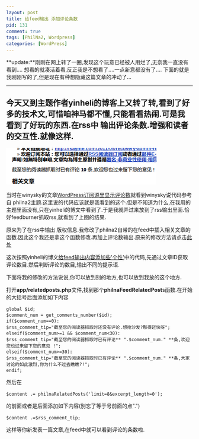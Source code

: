 ```yaml
--- 
layout: post
title: 给feed输出 添加评论条数
pid: 131
comment: true
tags: [PhilNa2, Wordpress]
categories: [WordPress]
---
```

**update:**刚刚在网上转了一圈,发现这个玩意已经被人用烂了,无奈我一直没有看到....
想看的就凑活着看,反正我是不想看了....一点新意都没有了....
下面的就是我刚刚写的了,但是现在有种想隐藏这篇文章的冲动了...

****

今天又到主题作者yinheli的博客上又转了转,看到了好多的技术文,可惜咱神马都不懂,只能看看热闹.可是我看到了好玩的东西.在rss中 输出评论条数.增强和读者的交互性.就像这样.
--- 
[![](/uploads/2011/05/13-2.png)](/uploads/2011/05/13-2.png)

当时在winysky的文章[WordPress订阅源里显示评论数](http://winysky.com/show-feeds-in-wordpress-comments)就看到winysky说代码参考自 philna2主题.这里说的代码应该就是我看到的这个.但是不知道为什么,在我用的主题里面没有,只在yinheli的博文中看到了.于是我就弄过来放到了rss输出里面.恰好feedburner抓取rss,就看到了上图的结果.

原来为了在rss中输出 版权信息.我修改了philna2自带的在feed中插入相关文章的函数.因此这个我还是拿这个函数修改.再加上评论数输出.原来的修改方法请点击[此处](/2011/04/42-final-version-feed-output-copyright-information.html)

这次按照yinheli的博文[给feed输出内容添加些'个性'](http://philna.com/2009/02/get-feed-add-some-personality)中的代码,先通过文章ID获取评论数目.然后判断评论的数目,输出不同的提示语.

下面将我的修改的方法说说,你可以放到别的地方,也可以放到我放的这个地方.

打开**app/relatedposts.php**文件,找到那个**philnaFeedRelatedPost**s函数.在开始的大括号后面添加如下内容

    global $id;
    $comment_num = get_comments_number($id);
    if($comment_num==0):
    $rss_comment_tip="截至您的阅读器抓取时还没有评论.想抢沙发?那得赶快呀";
    elseif($comment_num>=1 && $comment_num<30):
    $rss_comment_tip="截至您的阅读器抓取时已有评论** ".$comment_num." **条,欢迎您也过来留下您的意见 !";
    elseif($comment_num>=30):
    $rss_comment_tip="截至您的阅读器抓取时已有评论** ".$comment_num." **条,大家讨论的如此激烈,你为什么不过去瞧瞧?!";
    endif;

然后在

    $content .= philnaRelatedPosts('limit=8&excerpt_length=0');
    
的前面或者是后面添加如下内容(别忘了等于号前面的点".")

    $content .=$rss_comment_tip;
    
这样等你新发表一篇文章,在feed中就可以看到评论的条数啦.
